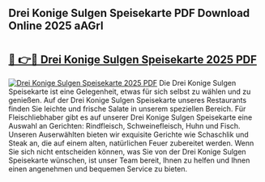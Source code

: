 ## Drei Konige Sulgen Speisekarte PDF Download Online 2025 aAGrl

# <h2><a href="http://gc8vos.nevu.top/?p=Drei+Konige+Sulgen+Speisekarte">🔗 👉🔴 Drei Konige Sulgen Speisekarte 2025 PDF</a></h2>

[![Drei Konige Sulgen Speisekarte 2025 PDF](https://i.imgur.com/dBaPXMq.png)](http://gc8vos.nevu.top/?p=Drei+Konige+Sulgen+Speisekarte)
Die Drei Konige Sulgen Speisekarte ist eine Gelegenheit, etwas für sich selbst zu wählen und zu genießen. Auf der Drei Konige Sulgen Speisekarte unseres Restaurants finden Sie leichte und frische Salate in unserem speziellen Bereich. Für Fleischliebhaber gibt es auf unserer Drei Konige Sulgen Speisekarte eine Auswahl an Gerichten: Rindfleisch, Schweinefleisch, Huhn und Fisch. Unseren Auserwählten bieten wir exquisite Gerichte wie Schaschlik und Steak an, die auf einem alten, natürlichen Feuer zubereitet werden. Wenn Sie sich nicht entscheiden können, was Sie von der Drei Konige Sulgen Speisekarte wünschen, ist unser Team bereit, Ihnen zu helfen und Ihnen einen angenehmen und bequemen Service zu bieten.

